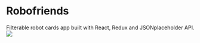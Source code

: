 # Robofriends
Filterable robot cards app built with React, Redux and JSONplaceholder API.
<img src="https://i.imgur.com/i1MJmaa.png"/>
